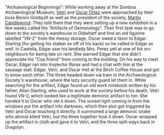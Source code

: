 "Archaeological Beginnings": 
While working away at the Sombus Archaeological Museum, [Vetri](/Party/Vetri.md) and [Oscar Ortez](/The%20City/Oscar%20Ortez.md) were approached by their boss Berion Goldquill as well as the president of the society, [Martin Candlewynd](/The%20City/Martin%20Candlewynd.md). They told them that they were setting up a new exhibition in a few weeks called the "Artifacts of Demonology". Their first task was to go down to the society's warehouse in Oldwharf and find an old figurine labelled "VN-2" from the messy storage. Oscar owed a favor to Edgar Starling (for getting his stalker ex off of his back) so he called in Edgar as well. In Castella, Edgar saw his landlady Mrs. Perez yell at one of his orc neighbours for being late on rent. She warned Edgar that she didn't appreciate his "Cop friend" from coming to the building. On his way to meet Oscar, Edgar ran into Inspector Rorax and had a chat with him at the sausage stall. Edgar, Vetri, and Oscar met at the Birch Coffee House and got to know each other. The three headed down via tram to the Archaeological Society's warehouse, where the lazy security guard let them in. While searching for the artifact, Edgar found an old work notebook written by his father, Allan Starling, who used to work at the society before his death. Vetri found VN-2, which looked like a legitimate demonic artifact to her. She handed it to Oscar who set it down. The sunset light coming in from the windows put the artifact into darkness, which then also got triggered by Vetri and Oscar touching it directly. It summoned a large demonic snake who almost killed Vetri, but the three together took it down. Oscar wrapped up the artifact in cloth and gave it to Vetri, and the three split ways back in Dragolyn.